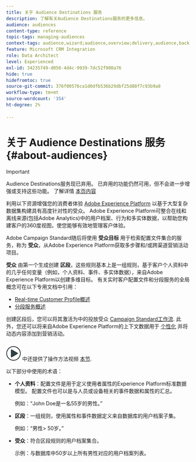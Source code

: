 ```yaml
---
title: 关于 Audience Destinations 服务
description: 了解有关Audience Destinations服务的更多信息。
audience: audiences
content-type: reference
topic-tags: managing-audiences
context-tags: audience,wizard;audience,overview;delivery,audience,back
feature: Microsoft CRM Integration
role: Data Architect
level: Experienced
exl-id: 34235749-d056-4d4c-9939-7dc52f980a76
hide: true
hidefromtoc: true
source-git-commit: 376f00576ca1d0dfb536b29dbf25d88f7c93b9a8
workflow-type: tm+mt
source-wordcount: '354'
ht-degree: 2%

---
```


# 关于 Audience Destinations 服务 {#about-audiences}

>[!IMPORTANT]
>
>Audience Destinations服务现已弃用。 已弃用的功能仍然可用，但不会进一步增强或支持这些功能。 了解详情 [本页内容](../../rn/using/deprecated-features.md)

利用以下资源增强您的消费者体验 [Adobe Experience Platform](https://experienceleague.adobe.com/docs/experience-platform/landing/home.html) 以基于大型复杂数据集构建具有高度针对性的受众。 Adobe Experience Platform可整合在线和离线来源(包括Adobe Analytics)中的用户档案、行为和多实体数据，以帮助您构建客户的360度视图，使您能够有效地管理客户体验。

Adobe Campaign Standard随后将使用 **受众目标** 用于检索配置文件集合的服务，称为 **受众**，从Adobe Experience Platform获取多步骤和/或跨渠道营销活动项目。

**受众** 由第一个生成创建 **区段**，这些规则基本上是一组规则，基于客户个人资料中的几乎任何变量（例如，个人资料、事件、多实体数据），来自Adobe Experience Platform以创建多维目标。 有关实时客户配置文件和分段服务的全局概念可在以下专用文档中引用：

* [Real-time Customer Profile概述](https://experienceleague.adobe.com/docs/experience-platform/profile/home.html)
* [分段服务概述](https://experienceleague.adobe.com/docs/experience-platform/segmentation/home.html)

创建区段后，您可以将其激活为中的投放受众 [Campaign Standard工作流](../../integrating/using/aep-targeting-audiences.md). 此外，您还可以将来自Adobe Experience Platform的上下文数据用于 [个性化](../../integrating/using/aep-personalizing-campaigns.md) 并将动态内容添加到营销活动。

![](assets/do-not-localize/how-to-video.png) 中还提供了操作方法视频 [本节](https://experienceleague.adobe.com/docs/campaign-learn/campaign-standard-tutorials/profiles-and-audiences/audience-destinations/audience-destinations-overview.html).

以下部分中使用的术语：

* **个人资料**：配置文件是用于定义使用者属性的Experience Platform标准数据模型。 配置文件也可以是与人员或设备相关的事件数据和属性的汇总。

  例如：“John Doe是一名55岁的男性。”

* **区段**：一组规则，使用属性和事件数据定义来自数据库的用户档案子集。

  例如：“男性> 50岁。”

* **受众**：符合区段规则的用户档案集合。

  示例：与数据库中50岁以上所有男性对应的用户档案列表。
